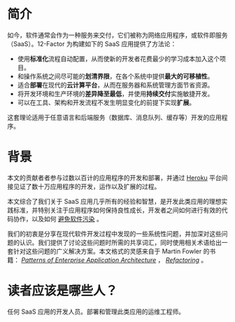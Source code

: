 简介
============
如今，软件通常会作为一种服务来交付，它们被称为网络应用程序，或软件即服务（SaaS）。12-Factor 为构建如下的 SaaS 应用提供了方法论：

* 使用**标准化**流程自动配置，从而使新的开发者花费最少的学习成本加入这个项目。
* 和操作系统之间尽可能的**划清界限**，在各个系统中提供**最大的可移植性**。
* 适合**部署**在现代的**云计算平台**，从而在服务器和系统管理方面节省资源。
* 将开发环境和生产环境的**差异降至最低**，并使用**持续交付**实施敏捷开发。
* 可以在工具、架构和开发流程不发生明显变化的前提下实现**扩展**。

这套理论适用于任意语言和后端服务（数据库、消息队列、缓存等）开发的应用程序。


背景
==========

本文的贡献者者参与过数以百计的应用程序的开发和部署，并通过 [Heroku](http://www.heroku.com/) 平台间接见证了数十万应用程序的开发，运作以及扩展的过程。

本文综合了我们关于 SaaS 应用几乎所有的经验和智慧，是开发此类应用的理想实践标准，并特别关注于应用程序如何保持良性成长，开发者之间如何进行有效的代码协作，以及如何 [避免软件污染](http://blog.heroku.com/archives/2011/6/28/the_new_heroku_4_erosion_resistance_explicit_contracts/) 。

我们的初衷是分享在现代软件开发过程中发现的一些系统性问题，并加深对这些问题的认识。我们提供了讨论这些问题时所需的共享词汇，同时使用相关术语给出一套针对这些问题的广义解决方案。本文格式的灵感来自于 Martin Fowler 的书籍： *[Patterns of Enterprise Application Architecture](http://books.google.com/books/about/Patterns_of_enterprise_application_archi.html?id=FyWZt5DdvFkC)* ， *[Refactoring](http://books.google.com/books/about/Refactoring.html?id=1MsETFPD3I0C)* 。

读者应该是哪些人？
==============================

任何 SaaS 应用的开发人员。部署和管理此类应用的运维工程师。
